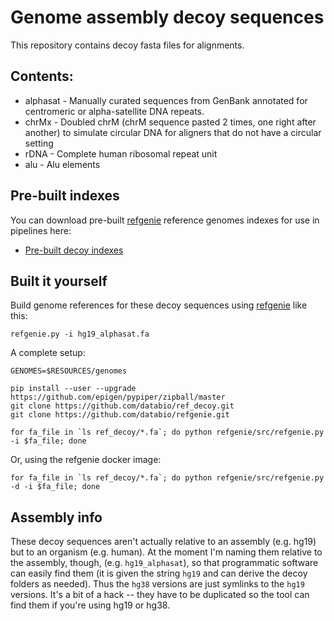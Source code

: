 # Genome assembly decoy sequences

This repository contains decoy fasta files for alignments.

## Contents:

* alphasat - Manually curated sequences from GenBank annotated for centromeric or alpha-satellite DNA repeats.
* chrMx - Doubled chrM (chrM sequence pasted 2 times, one right after another) to simulate circular DNA for aligners that do not have a circular setting
* rDNA - Complete human ribosomal repeat unit
* alu - Alu elements

## Pre-built indexes

You can download pre-built [refgenie](http://www.github.com/databio/refgenie) reference genomes indexes for use in pipelines here:
* [Pre-built decoy indexes](http://obx.cphg.virginia.edu/swift/refgenome.php?assembly=refdecoy)

## Built it yourself

Build genome references for these decoy sequences using [refgenie](http://github.com/databio/refgenie) like this:

```
refgenie.py -i hg19_alphasat.fa
```

A complete setup:

```
GENOMES=$RESOURCES/genomes

pip install --user --upgrade https://github.com/epigen/pypiper/zipball/master
git clone https://github.com/databio/ref_decoy.git
git clone https://github.com/databio/refgenie.git

for fa_file in `ls ref_decoy/*.fa`; do python refgenie/src/refgenie.py -i $fa_file; done
```
Or, using the refgenie docker image:
```
for fa_file in `ls ref_decoy/*.fa`; do python refgenie/src/refgenie.py -d -i $fa_file; done
```

## Assembly info

These decoy sequences aren't actually relative to an assembly (e.g. hg19) but to an organism (e.g. human). At the moment I'm naming them relative to the assembly, though, (e.g. `hg19_alphasat`), so that programmatic software can easily find them (it is given the string `hg19` and can derive the decoy folders as needed). Thus the `hg38` versions are just symlinks to the `hg19` versions. It's a bit of a hack --  they have to be duplicated so the tool can find them if you're using hg19 or hg38.
